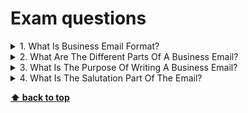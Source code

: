 # Exam questions

<details>
<summary>1. What Is Business Email Format?</summary>

>**Answer:**
>When writing business emails, you must pay special attention to the format and font used. The most common layout of a business  is known as block format. Using this format, the entire email is left justified and single spaced except for a double space between paragraphs.
</details>

<details>
<summary>2. What Are The Different Parts Of A Business Email?</summary>

>**Answer:**
>There are six parts to a business email :
>* The Heading. This contains the return address (usually two or three lines) with the date on the last line.
>* The Inside Address.
>* The Greeting.
>* The Body.
>* The Complimentary Close.
>* The Signature Line.
</details>

<details>
<summary>3. What Is The Purpose Of Writing A Business Email?</summary>

>**Answer:**
>A business email is a formal method of communication between two or more parties. The common purposes of writing business emails are for sales efforts, relationship building, resolving an issue and considerations.
</details>

<details>
<summary>4. What Is The Salutation Part Of The Email?</summary>

>**Answer:**
>The salutation (or greeting) in a business email is always formal. It often begins with “Dear {Person's name}.” Once again, be sure to include the person's title if you know it (such as Ms., Mrs., Mr., or Dr).
</details>

**[⬆ back to top](#exam-questions)**
